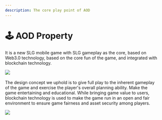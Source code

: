 ```yaml
---
description: The core play point of AOD
---
```


# 🕹 AOD Property

It is a new SLG mobile game with SLG gameplay as the core, based on Web3.0 technology, based on the core fun of the game, and integrated with blockchain technology.

![](\_book/IMG/Hero1.jpg)

The design concept we uphold is to give full play to the inherent gameplay of the game and exercise the player's overall planning ability. Make the game entertaining and educational. While bringing game value to users, blockchain technology is used to make the game run in an open and fair environment to ensure game fairness and asset security among players.

![](\_book/IMG/Hero2.jpg)
